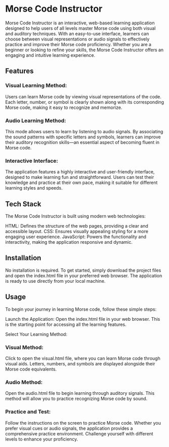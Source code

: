 # Morse Code Instructor
Morse Code Instructor is an interactive, web-based learning application designed to help users of all levels master Morse code using both visual and auditory techniques. With an easy-to-use interface, learners can choose between visual representations or audio signals to effectively practice and improve their Morse code proficiency. Whether you are a beginner or looking to refine your skills, the Morse Code Instructor offers an engaging and intuitive learning experience.

## Features
###  Visual Learning Method:  
Users can learn Morse code by viewing visual representations of the code. Each letter, number, or symbol is clearly shown along with its corresponding Morse code, making it easy to recognize and memorize.
###  Audio Learning Method: 
This mode allows users to learn by listening to audio signals. By associating the sound patterns with specific letters and symbols, learners can improve their auditory recognition skills—an essential aspect of becoming fluent in Morse code.
###  Interactive Interface: 
The application features a highly interactive and user-friendly interface, designed to make learning fun and straightforward. Users can test their knowledge and practice at their own pace, making it suitable for different learning styles and speeds.
## Tech Stack
The Morse Code Instructor is built using modern web technologies:

HTML: Defines the structure of the web pages, providing a clear and accessible layout.
CSS: Ensures visually appealing styling for a more engaging user experience.
JavaScript: Powers the functionality and interactivity, making the application responsive and dynamic.
##  Installation
No installation is required. To get started, simply download the project files and open the index.html file in your preferred web browser. The application is ready to use directly from your local machine.

##  Usage
To begin your journey in learning Morse code, follow these simple steps:

Launch the Application: Open the index.html file in your web browser. This is the starting point for accessing all the learning features.

Select Your Learning Method:

###  Visual Method:
Click to open the visual.html file, where you can learn Morse code through visual aids. Letters, numbers, and symbols are displayed alongside their Morse code equivalents.
###  Audio Method:
Open the audio.html file to begin learning through auditory signals. This method will allow you to practice recognizing Morse code by sound.
### Practice and Test: 
Follow the instructions on the screen to practice Morse code. Whether you prefer visual cues or audio signals, the application provides a comprehensive practice environment. Challenge yourself with different levels to enhance your proficiency.
